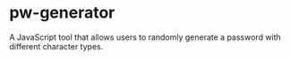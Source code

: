# pw-generator
A JavaScript tool that  allows users to randomly generate a password with different character types.
